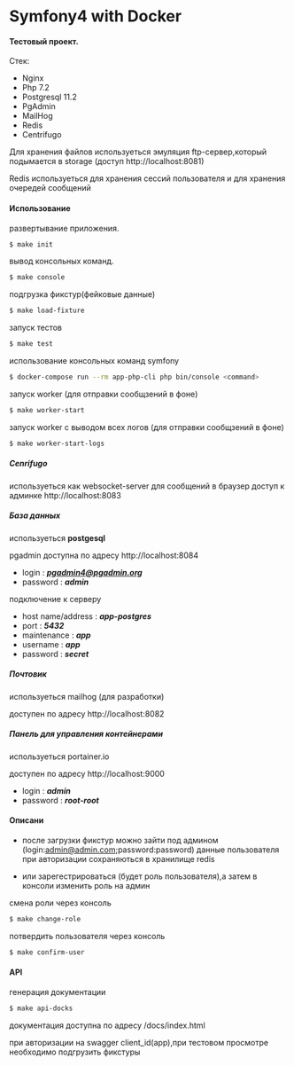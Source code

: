 # Symfony4 with Docker

#### Тестовый проект.
Стек:
  - Nginx
  - Php 7.2
  - Postgresql 11.2
  - PgAdmin
  - MailHog
  - Redis
  - Centrifugo

Для хранения файлов используеться эмуляция ftp-сервер,который подымается
в storage (доступ http://localhost:8081)

Redis используеться для хранения сессий пользователя и для хранения очередей
сообщений 

#### Использование
развертывание приложения.

```sh
$ make init
```
вывод консольных команд.

```sh
$ make console
```

подгрузка фикстур(фейковые данные)
```sh
$ make load-fixture
```
запуск тестов
```sh
$ make test
```
использование консольных команд symfony

```sh
$ docker-compose run --rm app-php-cli php bin/console <command>
```

запуск worker (для отправки сообщзений в фоне)

```sh
$ make worker-start
```

запуск worker с выводом всех логов (для отправки сообщзений в фоне)

```sh
$ make worker-start-logs
```
##### Cenrifugo
используеться как websocket-server для сообщений в браузер
доступ к админке http://localhost:8083

##### База данных
используеться **postgesql**

pgadmin доступна по адресу http://localhost:8084

- login : ***pgadmin4@pgadmin.org***
- password : ***admin***

подключение к серверу

- host name/address : ***app-postgres***
- port : ***5432***
- maintenance : ***app***
- username : ***app***
- password : ***secret***

##### Почтовик
используеться mailhog (для разработки)

доступен по адресу http://localhost:8082

##### Панель для управления контейнерами
используеться portainer.io

доступен по адресу http://localhost:9000

- login : ***admin***
- password : ***root-root***

#### Описани

- после загрузки фикстур можно зайти под админом
(login:admin@admin.com;password:password)
данные пользователя при авторизации сохраняються в хранилище redis

- или зарегестрироваться (будет роль пользователя),а затем в консоли изменить роль на админ

смена роли через консоль
```sh
$ make change-role
```

потвердить пользователя через консоль
```sh
$ make confirm-user
```

#### API
генерация документации
```sh
$ make api-docks
```
документация доступна по адресу /docs/index.html

при авторизации на swagger client_id(app),при тестовом просмотре
необходимо подгрузить фикстуры